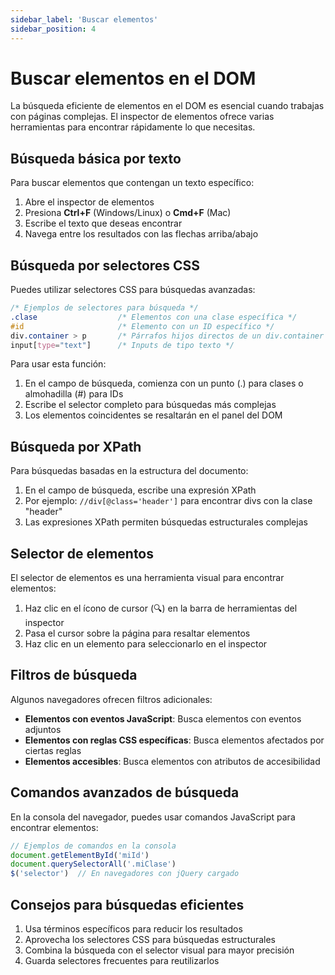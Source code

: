 ```yaml
---
sidebar_label: 'Buscar elementos'
sidebar_position: 4
---
```


# Buscar elementos en el DOM

La búsqueda eficiente de elementos en el DOM es esencial cuando trabajas con páginas complejas. El inspector de elementos ofrece varias herramientas para encontrar rápidamente lo que necesitas.

## Búsqueda básica por texto

Para buscar elementos que contengan un texto específico:

1. Abre el inspector de elementos
2. Presiona **Ctrl+F** (Windows/Linux) o **Cmd+F** (Mac)
3. Escribe el texto que deseas encontrar
4. Navega entre los resultados con las flechas arriba/abajo

## Búsqueda por selectores CSS

Puedes utilizar selectores CSS para búsquedas avanzadas:

```css
/* Ejemplos de selectores para búsqueda */
.clase                  /* Elementos con una clase específica */
#id                     /* Elemento con un ID específico */
div.container > p       /* Párrafos hijos directos de un div.container */
input[type="text"]      /* Inputs de tipo texto */
```

Para usar esta función:
1. En el campo de búsqueda, comienza con un punto (.) para clases o almohadilla (#) para IDs
2. Escribe el selector completo para búsquedas más complejas
3. Los elementos coincidentes se resaltarán en el panel del DOM

## Búsqueda por XPath

Para búsquedas basadas en la estructura del documento:

1. En el campo de búsqueda, escribe una expresión XPath
2. Por ejemplo: `//div[@class='header']` para encontrar divs con la clase "header"
3. Las expresiones XPath permiten búsquedas estructurales complejas

## Selector de elementos

El selector de elementos es una herramienta visual para encontrar elementos:

1. Haz clic en el ícono de cursor (🔍) en la barra de herramientas del inspector
2. Pasa el cursor sobre la página para resaltar elementos
3. Haz clic en un elemento para seleccionarlo en el inspector

## Filtros de búsqueda

Algunos navegadores ofrecen filtros adicionales:

- **Elementos con eventos JavaScript**: Busca elementos con eventos adjuntos
- **Elementos con reglas CSS específicas**: Busca elementos afectados por ciertas reglas
- **Elementos accesibles**: Busca elementos con atributos de accesibilidad

## Comandos avanzados de búsqueda

En la consola del navegador, puedes usar comandos JavaScript para encontrar elementos:

```javascript
// Ejemplos de comandos en la consola
document.getElementById('miId')
document.querySelectorAll('.miClase')
$('selector')  // En navegadores con jQuery cargado
```

## Consejos para búsquedas eficientes

1. Usa términos específicos para reducir los resultados
2. Aprovecha los selectores CSS para búsquedas estructurales
3. Combina la búsqueda con el selector visual para mayor precisión
4. Guarda selectores frecuentes para reutilizarlos